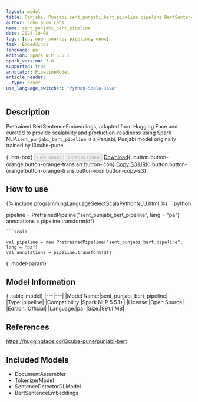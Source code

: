 ```yaml
---
layout: model
title: Panjabi, Punjabi sent_punjabi_bert_pipeline pipeline BertSentenceEmbeddings from l3cube-pune
author: John Snow Labs
name: sent_punjabi_bert_pipeline
date: 2024-10-09
tags: [pa, open_source, pipeline, onnx]
task: Embeddings
language: pa
edition: Spark NLP 5.5.1
spark_version: 3.0
supported: true
annotator: PipelineModel
article_header:
  type: cover
use_language_switcher: "Python-Scala-Java"
---
```


## Description

Pretrained BertSentenceEmbeddings, adapted from Hugging Face and curated to provide scalability and production-readiness using Spark NLP.`sent_punjabi_bert_pipeline` is a Panjabi, Punjabi model originally trained by l3cube-pune.

{:.btn-box}
<button class="button button-orange" disabled>Live Demo</button>
<button class="button button-orange" disabled>Open in Colab</button>
[Download](https://s3.amazonaws.com/auxdata.johnsnowlabs.com/public/models/sent_punjabi_bert_pipeline_pa_5.5.1_3.0_1728472847299.zip){:.button.button-orange.button-orange-trans.arr.button-icon}
[Copy S3 URI](s3://auxdata.johnsnowlabs.com/public/models/sent_punjabi_bert_pipeline_pa_5.5.1_3.0_1728472847299.zip){:.button.button-orange.button-orange-trans.button-icon.button-copy-s3}

## How to use



<div class="tabs-box" markdown="1">
{% include programmingLanguageSelectScalaPythonNLU.html %}
```python

pipeline = PretrainedPipeline("sent_punjabi_bert_pipeline", lang = "pa")
annotations =  pipeline.transform(df)   

```
```scala

val pipeline = new PretrainedPipeline("sent_punjabi_bert_pipeline", lang = "pa")
val annotations = pipeline.transform(df)

```
</div>

{:.model-param}
## Model Information

{:.table-model}
|---|---|
|Model Name:|sent_punjabi_bert_pipeline|
|Type:|pipeline|
|Compatibility:|Spark NLP 5.5.1+|
|License:|Open Source|
|Edition:|Official|
|Language:|pa|
|Size:|891.1 MB|

## References

https://huggingface.co/l3cube-pune/punjabi-bert

## Included Models

- DocumentAssembler
- TokenizerModel
- SentenceDetectorDLModel
- BertSentenceEmbeddings